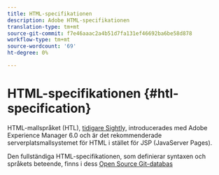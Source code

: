 ```yaml
---
title: HTML-specifikationen
description: Adobe HTML-specifikationen
translation-type: tm+mt
source-git-commit: f7e46aaac2a4b51d7fa131ef46692ba6be58d878
workflow-type: tm+mt
source-wordcount: '69'
ht-degree: 0%

---
```



# HTML-specifikationen {#htl-specification}

HTML-mallspråket (HTL), [tidigare Sightly,](update.md) introducerades med Adobe Experience Manager 6.0 och är det rekommenderade serverplatsmallsystemet för HTML i stället för JSP (JavaServer Pages).

Den fullständiga HTML-specifikationen, som definierar syntaxen och språkets beteende, finns i dess [Open Source Git-databas](https://github.com/adobe/htl-spec)
